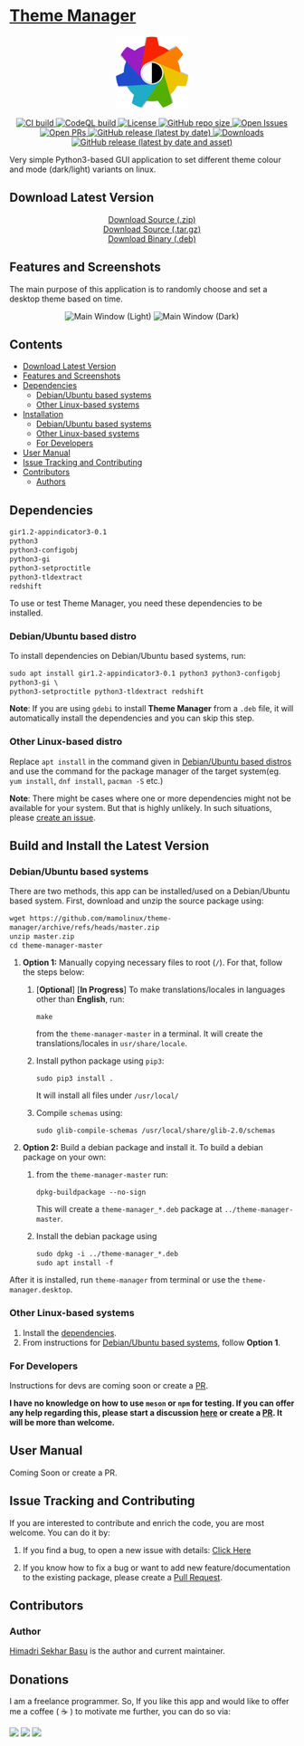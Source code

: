 # [Theme Manager](https://hsbasu.github.io/theme-manager)

<p align="center">
  	<img src="https://raw.githubusercontent.com/mamolinux/theme-manager/master/data/icons/theme-manager.svg?sanitize=true" height="128" alt="Logo">
</p>

<p align="center">
	<a href="https://github.com/mamolinux/theme-manager/actions/workflows/ci.yml">
		<img src="https://img.shields.io/github/actions/workflow/status/mamolinux/theme-manager/ci.yml?branch=master&label=CI%20Build" alt="CI build">
	</a>
	<a href="https://github.com/mamolinux/theme-manager/actions/workflows/codeql-analysis.yml">
		<img src="https://img.shields.io/github/actions/workflow/status/mamolinux/theme-manager/codeql-analysis.yml?branch=master&label=CodeQL%20Build" alt="CodeQL build">
	</a>
	<a href="https://github.com/mamolinux/theme-manager/blob/master/LICENSE">
		<img src="https://img.shields.io/github/license/mamolinux/theme-manager?label=License" alt="License">
	</a>
  	<a href="#">
		<img src="https://img.shields.io/github/repo-size/mamolinux/theme-manager?label=Repo%20size" alt="GitHub repo size">
  	</a>
	<a href="https://github.com/mamolinux/theme-manager/issues" target="_blank">
		<img src="https://img.shields.io/github/issues/mamolinux/theme-manager?label=Issues" alt="Open Issues">
	</a>
	<a href="https://github.com/mamolinux/theme-manager/pulls" target="_blank">
		<img src="https://img.shields.io/github/issues-pr/mamolinux/theme-manager?label=PR" alt="Open PRs">
	</a>
  	<a href="https://github.com/mamolinux/theme-manager/releases/latest">
    	<img src="https://img.shields.io/github/v/release/mamolinux/theme-manager?label=Latest%20Stable%20Release" alt="GitHub release (latest by date)">
  	</a>
	<a href="#download-latest-version">
		<img src="https://img.shields.io/github/downloads/mamolinux/theme-manager/total?label=Downloads" alt="Downloads">
	</a>
	<a href="https://github.com/mamolinux/theme-manager/releases/download/1.1.6/theme-manager_1.1.6_all.deb">
		<img src="https://img.shields.io/github/downloads/mamolinux/theme-manager/1.1.6/theme-manager_1.1.6_all.deb?color=blue&label=Downloads%40Latest%20Binary" alt="GitHub release (latest by date and asset)">
	</a>
</p>

Very simple Python3-based GUI application to set different theme colour and mode (dark/light) variants on linux.

## Download Latest Version
<p align="center">
	<a href="https://github.com/mamolinux/theme-manager/zipball/master">Download Source (.zip)</a></br>
	<a href="https://github.com/mamolinux/theme-manager/tarball/master">Download Source (.tar.gz)</a></br>
	<a href="https://github.com/mamolinux/theme-manager/releases/download/1.1.6/theme-manager_1.1.6_all.deb">Download Binary (.deb)</a>
</p>

## Features and Screenshots

The main purpose of this application is to randomly choose and set a desktop theme based on time.

<p align="center">
	<img src="https://github.com/mamolinux/theme-manager/raw/gh-pages/screenshots/main-window-light.png" alt="Main Window (Light)">
	<img src="https://github.com/mamolinux/theme-manager/raw/gh-pages/screenshots/main-window-dark.png" alt="Main Window (Dark)">
</p>


## Contents
- [Download Latest Version](#download-latest-version)
- [Features and Screenshots](#features-and-screenshots)
- [Dependencies](#dependencies)
	- [Debian/Ubuntu based systems](#debianubuntu-based-distro)
	- [Other Linux-based systems](#other-linux-based-distro)
- [Installation](#build-and-install-the-latest-version)
	- [Debian/Ubuntu based systems](#debianubuntu-based-systems)
	- [Other Linux-based systems](#other-linux-based-systems)
	- [For Developers](#for-developers)
- [User Manual](#user-manual)
- [Issue Tracking and Contributing](#issue-tracking-and-contributing)
- [Contributors](#contributors)
	- [Authors](#author)

## Dependencies
```
gir1.2-appindicator3-0.1
python3
python3-configobj
python3-gi
python3-setproctitle
python3-tldextract
redshift
```
To use or test Theme Manager, you need these dependencies to be installed.

### Debian/Ubuntu based distro
To install dependencies on Debian/Ubuntu based systems, run:
```
sudo apt install gir1.2-appindicator3-0.1 python3 python3-configobj python3-gi \
python3-setproctitle python3-tldextract redshift
```
**Note**: If you are using `gdebi` to install **Theme Manager** from a `.deb` file, it will automatically install the dependencies and you can skip this step.

### Other Linux-based distro
Replace `apt install` in the command given in [Debian/Ubuntu based distros](#debianubuntu-based-distro) and use the command for the package manager of the target system(eg. `yum install`, `dnf install`, `pacman -S` etc.)

**Note**: There might be cases where one or more dependencies might not be available for your system. But that is highly unlikely. In such situations, please [create an issue](#issue-tracking-and-contributing).

## Build and Install the Latest Version
### Debian/Ubuntu based systems
There are two methods, this app can be installed/used on a Debian/Ubuntu based system. First, download and unzip the source package using:
```
wget https://github.com/mamolinux/theme-manager/archive/refs/heads/master.zip
unzip master.zip
cd theme-manager-master
```

1. **Option 1:** Manually copying necessary files to root (`/`). For that, follow the steps below:
	1. [**Optional**] [**In Progress**] To make translations/locales in languages other than **English**, run:
		```
		make
		```
		from the `theme-manager-master` in a terminal. It will create the translations/locales in `usr/share/locale`.
	
	2. Install python package using `pip3`:
		```
		sudo pip3 install .
		```
		It will install all files under `/usr/local/`
	3. Compile `schemas` using:
		```
		sudo glib-compile-schemas /usr/local/share/glib-2.0/schemas
		```

2. **Option 2:** Build a debian package and install it. To build a debian package on your own:
	1. from the `theme-manager-master` run:
		```
		dpkg-buildpackage --no-sign
		```
		This will create a `theme-manager_*.deb` package at `../theme-manager-master`.
	
	2. Install the debian package using
		```
		sudo dpkg -i ../theme-manager_*.deb
		sudo apt install -f
		```
After it is installed, run `theme-manager` from terminal or use the `theme-manager.desktop`.

### Other Linux-based systems
1. Install the [dependencies](#other-linux-based-distro).
2. From instructions for [Debian/Ubuntu based systems](#debianubuntu-based-systems), follow **Option 1**.


### For Developers
Instructions for devs are coming soon or create a [PR](https://github.com/mamolinux/theme-manager/compare).

**I have no knowledge on how to use `meson` or `npm` for testing. If you can offer any help regarding this, please start a discussion [here](https://github.com/mamolinux/theme-manager/discussions) or create a [PR](https://github.com/mamolinux/theme-manager/compare). It will be more than welcome.**

## User Manual
Coming Soon or create a PR.

## Issue Tracking and Contributing
If you are interested to contribute and enrich the code, you are most welcome. You can do it by:
1. If you find a bug, to open a new issue with details: [Click Here](https://github.com/mamolinux/theme-manager/issues)

2. If you know how to fix a bug or want to add new feature/documentation to the existing package, please create a [Pull Request](https://github.com/mamolinux/theme-manager/compare).

## Contributors

### Author
[Himadri Sekhar Basu](https://github.com/hsbasu) is the author and current maintainer.

## Donations
I am a freelance programmer. So, If you like this app and would like to offer me a coffee ( &#9749; ) to motivate me further, you can do so via:

[![](https://liberapay.com/assets/widgets/donate.svg)](https://liberapay.com/hsbasu/donate)
[![](https://www.paypalobjects.com/webstatic/i/logo/rebrand/ppcom.svg)](https://paypal.me/hsbasu)
[![](https://hsbasu.github.io/styles/icons/logo/svg/upi-logo.svg)](https://hsbasu.github.io/images/upi-qr.jpg)
